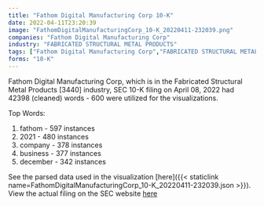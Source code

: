 ```yaml
---
title: "Fathom Digital Manufacturing Corp 10-K"
date: 2022-04-11T23:20:39
image: "FathomDigitalManufacturingCorp_10-K_20220411-232039.png"
companies: "Fathom Digital Manufacturing Corp"
industry: "FABRICATED STRUCTURAL METAL PRODUCTS"
tags: ["Fathom Digital Manufacturing Corp","FABRICATED STRUCTURAL METAL PRODUCTS","04-08-2022","10-K"]
forms: "10-K"
---
```

Fathom Digital Manufacturing Corp, which is in the Fabricated Structural Metal Products [3440] industry, SEC 10-K filing on April 08, 2022 had 42398 (cleaned) words - 600 were utilized for the visualizations.

Top Words:
1. fathom - 597 instances
2. 2021 - 480 instances
3. company - 378 instances
4. business - 377 instances
5. december - 342 instances


See the parsed data used in the visualization [here]({{< staticlink name=FathomDigitalManufacturingCorp_10-K_20220411-232039.json >}}).  
View the actual filing on the SEC website [here](https://www.sec.gov/Archives/edgar/data/1836176/0000950170-22-005522.txt)